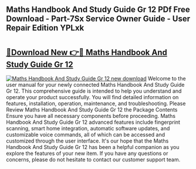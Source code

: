 ## Maths Handbook And Study Guide Gr 12 PDf Free Download - Part-7Sx Service Owner Guide - User Repair Edition YPLxk

# <h2><a href="http://bc67416.oget.top/?id=Maths+Handbook+And+Study+Guide+Gr+12">🔗Download New 👉🔴 Maths Handbook And Study Guide Gr 12</a></h2>

[![Maths Handbook And Study Guide Gr 12 new download](https://i.imgur.com/5g1atiW.png)](http://bc67416.oget.top/?id=Maths+Handbook+And+Study+Guide+Gr+12)
Welcome to the user manual for your newly connected Maths Handbook And Study Guide Gr 12. This comprehensive guide is intended to help you understand and operate your product successfully. You will find detailed information on features, installation, operation, maintenance, and troubleshooting. Please Review Maths Handbook And Study Guide Gr 12 the Package Contents Ensure you have all necessary components before proceeding. Maths Handbook And Study Guide Gr 12 advanced features include fingerprint scanning, smart home integration, automatic software updates, and customizable voice commands, all of which can be accessed and customized through the user interface. It's our hope that the Maths Handbook And Study Guide Gr 12 has been a helpful companion as you explore the features of your new item. If you have any questions or concerns, please do not hesitate to contact our customer support team.
